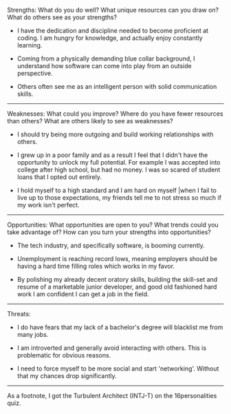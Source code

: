 Strengths:
What do you do well?
What unique resources can you draw on?
What do others see as your strengths?

* I have the dedication and discipline needed to become proficient at coding. I am hungry for knowledge, and actually enjoy constantly learning.

* Coming from a physically demanding blue collar background, I understand how software can come into play from an outside perspective. 

* Others often see me as an intelligent person with solid communication skills.
___________________________

Weaknesses:
What could you improve?
Where do you have fewer resources than others?
What are others likely to see as weaknesses?

* I should try being more outgoing and build working relationships with others.

* I grew up in a poor family and as a result I feel that I didn't have the opportunity to unlock my full potential. For example I was accepted into college after high school, but had no money. I was so scared of student loans that I opted out entirely. 

* I hold myself to a high standard and I am hard on myself |when I fail to live up to those expectations, my friends tell me to not stress so much if my work isn't perfect.

___________________________
Opportunities:
What opportunities are open to you?
What trends could you take advantage of?
How can you turn your strengths into opportunities?

* The tech industry, and specifically software, is booming currently. 

* Unemployment is reaching record lows, meaning employers should be having a hard time filling roles which works in my favor.

* By polishing my already decent oratory skills, building the skill-set and resume of a marketable junior developer, and good old fashioned hard work I am confident I can get a job in the field. 
___________________________

Threats:

* I do have fears that my lack of a bachelor's degree will blacklist me from many jobs.

* I am introverted and generally avoid interacting with others. This is problematic for obvious reasons.

* I need to force myself to be more social and start 'networking'.
    Without that my chances drop significantly.
_______

As a footnote, I got the Turbulent Architect (INTJ-T) on the 16personalities quiz.
